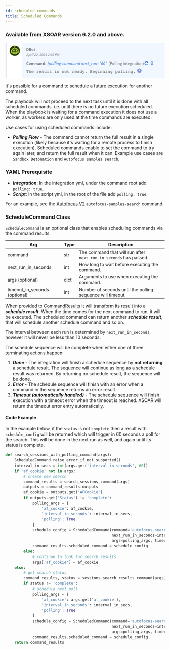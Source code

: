 ```yaml
---
id: scheduled-commands
title: Scheduled Commands
---
```


### Available from XSOAR version 6.2.0 and above.

<img width="533" src="../doc_imgs/integrations/polling-command.png"></img>

It's possible for a command to schedule a future execution for another command.

The playbook will not proceed to the next task until it is done with all scheduled commands. i.e. until there is no future execution scheduled.
When the playbook is waiting for a command execution it does not use a worker, as workers are only used at the time commands are executed.

Use cases for using scheduled commands include:
* ***Polling Flow*** - The command cannot return the full result in a single execution (likely because it's waiting for a remote process to finish execution). Scheduled commands enable to set the command to try again later, and return the full result when it can. Example use cases are `Sandbox Detonation` and `Autofocus samples search`.

### YAML Prerequisite
* ***Integration***: In the integration yml, under the command root add `polling: true`.
* ***Script***: In the script yml, in the root of the file add `polling: true`.

For an example, see the [Autofocus V2](https://github.com/demisto/content/blob/master/Packs/AutoFocus/Integrations/AutofocusV2/AutofocusV2.py) `autofocus-samples-search` command.

### ScheduleCommand Class
`ScheduleCommand` is an optional class that enables scheduling commands via the command results.

| Arg               | Type   | Description                                                                                                                                                                                |
|-------------------|--------|--------------------------------------------------------------------------------------------------------------------------------------------------------------------------------------------|
| command                        | str    | The command that will run after `next_run_in_seconds` has passed.
| next_run_in_seconds            | int    | How long to wait before executing the command.
| args (optional)                | dict   | Arguments to use when executing the command.
| timeout_in_seconds (optional)  | int    | Number of seconds until the polling sequence will timeout.

When provided to [CommandResults](./code-conventions#commandresults) it will transform its result into a ***schedule result***.
When the time comes for the next command to run, it will be executed.
The scheduled command can return another ***schedule result***, that will schedule another schedule command and so on.

The interval between each run is determined by `next_run_in_seconds`, however it will never be less than 10 seconds.

The schedule sequence will be complete when either one of three terminating actions happen:

1. ***Done*** - The integration will finish a schedule sequence by **not returning** a schedule result. The sequence will continue as long as a schedule result was returned. By returning no schedule result, the sequence will be done.
2. ***Error*** - The schedule sequence will finish with an error when a command in the sequence returns an error result.
3. ***Timeout (automatically handled)*** - The schedule sequence will finish execution with a timeout error when the timeout is reached. XSOAR will return the timeout error entry automatically.

#### Code Example
In the example below, if the `status` is not `complete` then a result with `schedule_config` will be returned which will trigger in 60 seconds a poll for the search. This will be done in the next run as well, and again until its status is complete.

```python
def search_sessions_with_polling_command(args):
    ScheduledCommand.raise_error_if_not_supported()
    interval_in_secs = int(args.get('interval_in_seconds', 60))
    if 'af_cookie' not in args:
        # create new search
        command_results = search_sessions_command(args)
        outputs = command_results.outputs
        af_cookie = outputs.get('AFCookie')
        if outputs.get('Status') != 'complete':
            polling_args = {
                'af_cookie': af_cookie,
                'interval_in_seconds': interval_in_secs,
                'polling': True
            }
            schedule_config = ScheduledCommand(command='autofocus-search-sessions',
                                               next_run_in_seconds=interval_in_secs,
                                               args=polling_args, timeout_in_seconds=600)
            command_results.scheduled_command = schedule_config
        else:
            # continue to look for search results
            args['af_cookie'] = af_cookie
    else:
        # get search status
        command_results, status = sessions_search_results_command(args)
        if status != 'complete':
            # schedule next poll
            polling_args = {
                'af_cookie': args.get('af_cookie'),
                'interval_in_seconds': interval_in_secs,
                'polling': True
            }
            schedule_config = ScheduledCommand(command='autofocus-search-sessions',
                                               next_run_in_seconds=interval_in_secs,
                                               args=polling_args, timeout_in_seconds=600)
            command_results.scheduled_command = schedule_config
    return command_results
```
